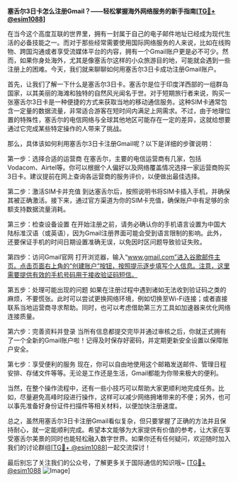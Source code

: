 **塞舌尔3日卡怎么注册Gmail？——轻松掌握海外网络服务的新手指南[[TG💪+ @esim1088](https://t.me/s/esim1088)]**

在当今这个高度互联的世界里，拥有一封属于自己的电子邮件地址已经成为现代生活的必备技能之一。而对于那些经常需要使用国际网络服务的人来说，比如在线购物、跨国沟通或者享受流媒体平台的内容，拥有一个Gmail账户更是必不可少。然而，如果你身处海外，尤其是像塞舌尔这样的小众旅游目的地，可能就会遇到一些注册上的困难。今天，我们就来聊聊如何用塞舌尔3日卡成功注册Gmail账户。

首先，让我们了解一下什么是塞舌尔3日卡。塞舌尔是位于印度洋西部的一组群岛国家，以其美丽的海滩和独特的自然风光闻名于世。对于短期旅行者来说，购买一张塞舌尔3日卡是一种便捷的方式来获取当地的移动通信服务。这种SIM卡通常包含一定量的数据流量，非常适合游客在短时间内满足上网需求。不过，由于地理位置的特殊性，塞舌尔的电信网络与全球其他地区可能存在一定的差异，这就给想要通过它完成某些特定操作的人带来了挑战。

那么，具体该如何利用塞舌尔3日卡注册Gmail呢？以下是详细的步骤说明：

第一步：选择合适的运营商
在塞舌尔，主要的电信运营商有几家，包括Vodacom、Airtel等。你可以根据个人偏好以及网络覆盖情况选择一家运营商购买3日卡。建议提前在网上查询各运营商的服务评价，以便做出最佳选择。

第二步：激活SIM卡并充值
到达塞舌尔后，按照说明书将SIM卡插入手机，并确保其被正确激活。接下来，通过官方渠道为你的SIM卡充值，确保账户中有足够的余额支持数据流量消耗。

第三步：检查设备设置
在开始注册之前，请务必确认你的手机语言设置为中国大陆标准汉语（或英语），因为Gmail注册界面可能会受到语言限制的影响。此外，还要保证手机的时间日期设置准确无误，以免因时区问题导致验证失败。

第四步：访问Gmail官网
打开浏览器，输入“www.gmail.com”进入谷歌邮件主页。点击页面右上角的“创建账户”按钮，按照提示逐步填写个人信息。注意，这里需要提供有效的手机号码用于接收验证码短信。

第五步：处理可能出现的问题
如果在注册过程中遇到诸如无法收到验证码之类的麻烦，不要慌张。此时可以尝试更换网络环境，例如切换至Wi-Fi连接；或者直接联系当地运营商寻求帮助。同时，也可以考虑借助第三方工具如加速器来优化网络连接质量。

第六步：完善资料并登录
当所有信息都提交完毕并通过审核之后，你就正式拥有了一个全新的Gmail账户啦！记得及时保存好密码，并定期更新安全设置以保障账户安全。

第七步：享受便利的服务
现在，你可以自由地使用这个邮箱发送邮件、管理日程安排、存储文件等等。无论是工作还是生活，Gmail都能为你带来极大的便利。

当然，在整个操作流程中，还有一些小技巧可以帮助大家更顺利地完成任务。比如，尽量避免高峰时段进行操作，这样可以减少网络拥堵带来的不便；另外，也可以事先准备好身份证件扫描件等相关材料，以便加快注册速度。

总之，虽然用塞舌尔3日卡注册Gmail看似复杂，但只要掌握了正确的方法并且保持耐心，就一定能顺利完成。希望本文能够为大家提供有价值的参考，让大家在享受塞舌尔美景的同时也能轻松融入数字世界。如果你还有任何疑问，欢迎随时加入我们的讨论群组[[TG💪+ @esim1088](https://t.me/s/esim1088)]一起交流探讨！

最后别忘了关注我们的公众号，了解更多关于国际通信的知识哦~ [[TG💪+ @esim1088](https://t.me/s/esim1088) ![Image](https://i.postimg.cc/4NQfJmqS/Snipaste-2025-05-13-00-14-12.png)]